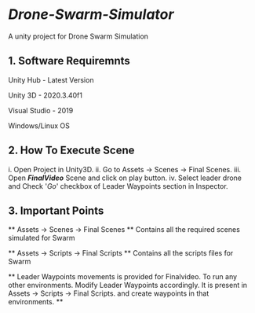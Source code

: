 # *Drone-Swarm-Simulator*
A unity project for Drone Swarm Simulation
 


## 1. Software Requiremnts

Unity Hub -  Latest Version

Unity 3D  -  2020.3.40f1

Visual Studio - 2019

Windows/Linux OS

##  2. How To Execute Scene 

i. Open Project in Unity3D.
ii. Go to Assets -> Scenes -> Final Scenes.
iii. Open ***FinalVideo*** Scene and click on play button.
iv. Select leader drone and Check '*Go*' checkbox of Leader Waypoints section in Inspector.

##  3. Important Points 


**  Assets -> Scenes -> Final Scenes **    Contains all the required scenes simulated for Swarm

**  Assets -> Scripts -> Final Scripts **  Contains all the scripts files for Swarm

** Leader Waypoints movements is provided for Finalvideo.  To run any other environments. Modify Leader Waypoints accordingly. It is present in Assets -> Scripts -> Final Scripts. and create waypoints in that environments. **



